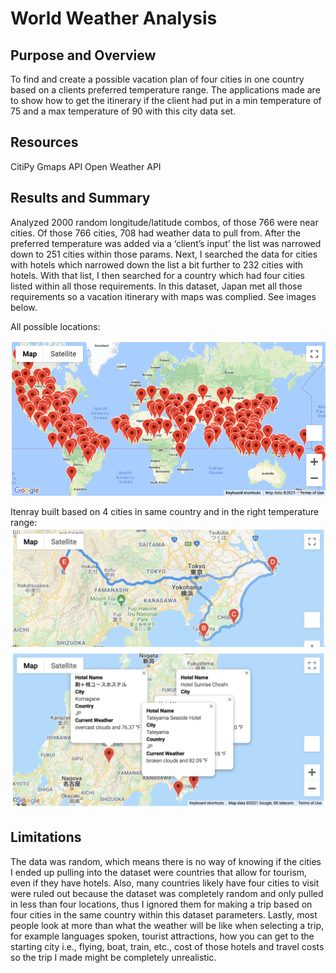 # World Weather Analysis

## Purpose and Overview
To find and create a possible vacation plan of four cities in one country based on a clients preferred temperature range. The applications made are to show how to get the itinerary if the client had put in a min temperature of 75 and a max temperature of 90 with this city data set. 

## Resources
CitiPy
Gmaps API
Open Weather API

## Results and Summary
Analyzed 2000 random longitude/latitude combos, of those 766 were near cities. Of those 766 cities, 708 had weather data to pull from. After the preferred temperature was added via a ‘client’s input’ the list was narrowed down to 251 cities within those params. Next, I searched the data for cities with hotels which narrowed down the list a bit further to 232 cities with hotels. With that list, I then searched for a country which had four cities listed within all those requirements. In this dataset, Japan met all those requirements so a vacation itinerary with maps was complied. See images below.

All possible locations:

  ![image](https://github.com/trosie3/World_Weather_Analysis/blob/main/Vacation_Search/WeatherPy_vacation_map2.png)

Itenray built based on 4 cities in same country and in the right temperature range:
  ![image](https://github.com/trosie3/World_Weather_Analysis/blob/main/Vacation_Itinerary/WeatherPy_travel_map.png)
  ![image](https://github.com/trosie3/World_Weather_Analysis/blob/main/Vacation_Itinerary/WeatherPy_travel_map_markers.png)

## Limitations 
The data was random, which means there is no way of knowing if the cities I ended up pulling into the dataset were countries that allow for tourism, even if they have hotels. Also, many countries likely have four cities to visit were ruled out because the dataset was completely random and only pulled in less than four locations, thus I ignored them for making a trip based on four cities in the same country within this dataset parameters. Lastly, most people look at more than what the weather will be like when selecting a trip, for example languages spoken, tourist attractions, how you can get to the starting city i.e., flying, boat, train, etc., cost of those hotels and travel costs so the trip I made might be completely unrealistic.
